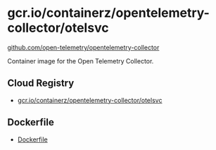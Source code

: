 # gcr.io/containerz/opentelemetry-collector/otelsvc

[github.com/open-telemetry/opentelemetry-collector](https://github.com/open-telemetry/opentelemetry-collector)

Container image for the Open Telemetry Collector.

## Cloud Registry

- [gcr.io/containerz/opentelemetry-collector/otelsvc](https://console.cloud.google.com/gcr/images/containerz/GLOBAL/opentelemetry-collector)

## Dockerfile

- [Dockerfile](./Dockerfile)
